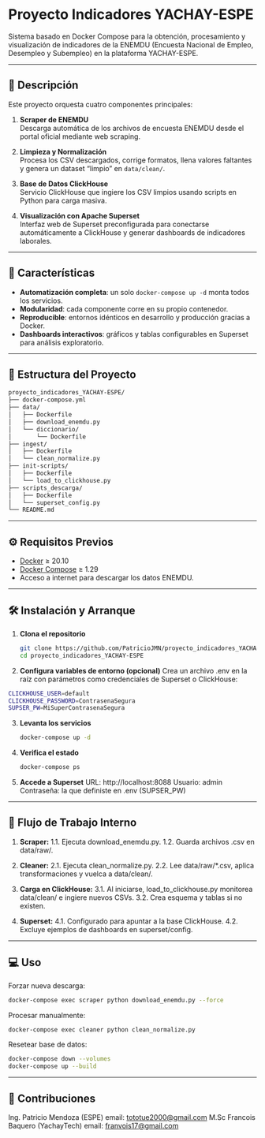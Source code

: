 # Proyecto Indicadores YACHAY-ESPE

Sistema basado en Docker Compose para la obtención, procesamiento y visualización de indicadores de la ENEMDU (Encuesta Nacional de Empleo, Desempleo y Subempleo) en la plataforma YACHAY-ESPE.

---

## 📑 Descripción

Este proyecto orquesta cuatro componentes principales:

1. **Scraper de ENEMDU**  
   Descarga automática de los archivos de encuesta ENEMDU desde el portal oficial mediante web scraping.

2. **Limpieza y Normalización**  
   Procesa los CSV descargados, corrige formatos, llena valores faltantes y genera un dataset “limpio” en `data/clean/`.

3. **Base de Datos ClickHouse**  
   Servicio ClickHouse que ingiere los CSV limpios usando scripts en Python para carga masiva.

4. **Visualización con Apache Superset**  
   Interfaz web de Superset preconfigurada para conectarse automáticamente a ClickHouse y generar dashboards de indicadores laborales.

---

## 🚀 Características

- **Automatización completa**: un solo `docker-compose up -d` monta todos los servicios.  
- **Modularidad**: cada componente corre en su propio contenedor.  
- **Reproducible**: entornos idénticos en desarrollo y producción gracias a Docker.  
- **Dashboards interactivos**: gráficos y tablas configurables en Superset para análisis exploratorio.

---

## 📂 Estructura del Proyecto

```bash
proyecto_indicadores_YACHAY-ESPE/
├── docker-compose.yml
├── data/
│   ├── Dockerfile
│   ├── download_enemdu.py
│   └── diccionario/
│       └── Dockerfile
├── ingest/
│   ├── Dockerfile
│   └── clean_normalize.py
├── init-scripts/
│   ├── Dockerfile
│   └── load_to_clickhouse.py
├── scripts_descarga/
│   ├── Dockerfile
│   └── superset_config.py
└── README.md
```


---

## ⚙️ Requisitos Previos

- [Docker](https://www.docker.com/) ≥ 20.10  
- [Docker Compose](https://docs.docker.com/compose/) ≥ 1.29  
- Acceso a internet para descargar los datos ENEMDU.

---

## 🛠️ Instalación y Arranque

1. **Clona el repositorio**
   ```bash
   git clone https://github.com/PatricioJMN/proyecto_indicadores_YACHAY-ESPE.git
   cd proyecto_indicadores_YACHAY-ESPE
   ```
   
2. **Configura variables de entorno (opcional)**
Crea un archivo .env en la raíz con parámetros como credenciales de Superset o ClickHouse:
  ```bash
  CLICKHOUSE_USER=default
  CLICKHOUSE_PASSWORD=ContrasenaSegura
  SUPSER_PW=MiSuperContrasenaSegura
  ```

3. **Levanta los servicios**
   ```bash
   docker-compose up -d
   ```
   
4. **Verifica el estado**
   ```bash
   docker-compose ps
   ```
   
5. **Accede a Superset**
  URL: http://localhost:8088
  Usuario: admin
  Contraseña: la que definiste en .env (SUPSER_PW)

---

## 🔄 Flujo de Trabajo Interno
1. **Scraper:**
   1.1. Ejecuta download_enemdu.py.
   1.2. Guarda archivos .csv en data/raw/.

2. **Cleaner:**
   2.1. Ejecuta clean_normalize.py.
   2.2. Lee data/raw/*.csv, aplica transformaciones y vuelca a data/clean/.

3. **Carga en ClickHouse:**
   3.1. Al iniciarse, load_to_clickhouse.py monitorea data/clean/ e ingiere nuevos CSVs.
   3.2. Crea esquema y tablas si no existen.

4. **Superset:**
   4.1. Configurado para apuntar a la base ClickHouse.
   4.2. Excluye ejemplos de dashboards en superset/config.

---

## 💻 Uso

Forzar nueva descarga:
  ```bash
  docker-compose exec scraper python download_enemdu.py --force
  ```

Procesar manualmente:
  ```bash
  docker-compose exec cleaner python clean_normalize.py
  ```

Resetear base de datos:
  ```bash
  docker-compose down --volumes
  docker-compose up --build
  ```

---

## 🤝 Contribuciones

Ing. Patricio Mendoza (ESPE)
  email: tototue2000@gmail.com
M.Sc Francois Baquero (YachayTech)
  email: franvois17@gmail.com
